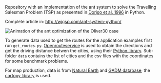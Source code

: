 Repository with an implementation of the ant system to solve the Travelling Salesman Problem (TSP) as presented in [Dorigo et al. 1996](https://doi.org/10.1109/3477.484436) in Python.

Complete article in:
http://wjgsp.com/ant-system-python/

![Animation of the ant optimization of the Oliver30 case](./antSystem_TSP_Oliver30.gif)

To generate data used to get the routes for the application examples first run `get_routes.py`. [Openrouteservice](https://openrouteservice.org/) is used to obtain the directions and get the driving distance betwen the cities, using their [Python library](https://github.com/GIScience/openrouteservice-py).
Sub-folder `data` contains the list of cities and the csv files with the coordinates for some benchmark problems.

For map production, data is from [Natural Earth](https://www.naturalearthdata.com/) and [GADM database](https://gadm.org/download_country_v3.html); the [cartopy library](https://scitools.org.uk/cartopy/docs/latest/) is used.
